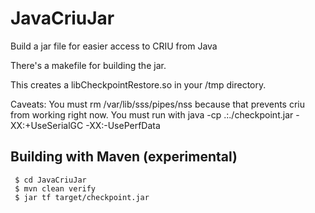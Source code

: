 # JavaCriuJar
Build a jar file for easier access to CRIU from Java

There's a makefile for building the jar.

This creates a libCheckpointRestore.so in your /tmp directory.

Caveats:
   You must rm /var/lib/sss/pipes/nss because that prevents criu from working right now.
   You must run with java -cp .:./checkpoint.jar -XX:+UseSerialGC -XX:-UsePerfData

## Building with Maven (experimental)

```
 $ cd JavaCriuJar
 $ mvn clean verify
 $ jar tf target/checkpoint.jar
```
